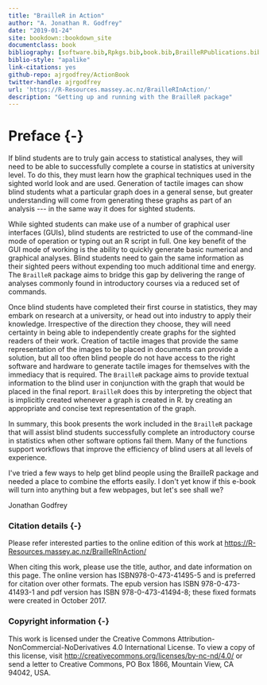```yaml
--- 
title: "BrailleR in Action"
author: "A. Jonathan R. Godfrey"
date: "2019-01-24"
site: bookdown::bookdown_site
documentclass: book
bibliography: [software.bib,Rpkgs.bib,book.bib,BrailleRPublications.bib,Access.bib,articles.bib,faulty.bib]
biblio-style: "apalike"
link-citations: yes
github-repo: ajrgodfrey/ActionBook
twitter-handle: ajrgodfrey
url: 'https://R-Resources.massey.ac.nz/BrailleRInAction/'
description: "Getting up and running with the BrailleR package"
---
```


# Preface {-}

If  blind students are to truly gain access to statistical analyses, they will need to be able to successfully complete a course in statistics at university level. To do this, they must learn how the graphical techniques used in the sighted world look and are used. Generation of tactile images can show blind students what a particular graph does in a general sense, but greater understanding will come from generating these graphs as part of an analysis --- in the same way it does for  sighted students. 

While sighted students can make use of a number of graphical user interfaces (GUIs), blind students are restricted to use of the command-line mode of operation or typing out an R script in full. One key benefit of the GUI mode of working is the ability to quickly generate basic numerical and graphical analyses. Blind students need to gain the same information as their sighted peers without  expending too much additional time and energy. The `BrailleR` package aims to bridge this gap by delivering the range of analyses commonly found in introductory courses via a reduced set of commands.


Once blind students have  completed their first course in statistics, they may embark on research at a university, or head out into industry to apply their knowledge. Irrespective of the direction they choose, they will need certainty in being able to independently create graphs for the sighted readers of their work. 
Creation of tactile images that provide the same representation of the images to be placed in documents can provide a solution, but all too often blind people do not have access to the right software and hardware to generate tactile images for themselves with the immediacy that is required. The `BrailleR` package aims to provide textual information to the blind user in conjunction with the graph that would be placed in the final report. `BrailleR` does this by interpreting the object that is implicitly created whenever a graph is created in R. by creating an appropriate  and concise text representation of the graph.

In summary, this book presents the work included in the `BrailleR` package that will assist blind students successfully complete an introductory course in statistics when other software options fail them. Many of the functions support workflows that improve the efficiency of blind users at all levels of experience. 


I've tried a few ways to help get blind people using the BrailleR package and needed a place to combine the efforts easily. I don't yet know if this e-book will turn into anything but a few webpages, but let's see shall we?

Jonathan Godfrey


### Citation details {-}

Please refer interested parties to the online edition of this work at https://R-Resources.massey.ac.nz/BrailleRInAction/

When citing this work, please use the title, author, and date information on this page. The online version has ISBN978-0-473-41495-5 and is preferred for citation over other formats. The epub version has ISBN 978-0-473-41493-1  and pdf version has ISBN 978-0-473-41494-8; these fixed formats   were created in October 2017.


### Copyright information {-}


This work is licensed under the Creative Commons Attribution-NonCommercial-NoDerivatives 4.0 International License. To view a copy of this license, visit http://creativecommons.org/licenses/by-nc-nd/4.0/ or send a letter to Creative Commons, PO Box 1866, Mountain View, CA 94042, USA.




